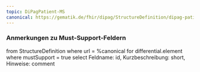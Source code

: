 ```yaml
---
topic: DiPagPatient-MS
canonical: https://gematik.de/fhir/dipag/StructureDefinition/dipag-patient
---
```


### Anmerkungen zu Must-Support-Feldern

<fql>
from
	StructureDefinition
where 
    url = %canonical
for differential.element
where mustSupport = true
select
	Feldname: id, Kurzbeschreibung: short, Hinweise: comment
</fql>

